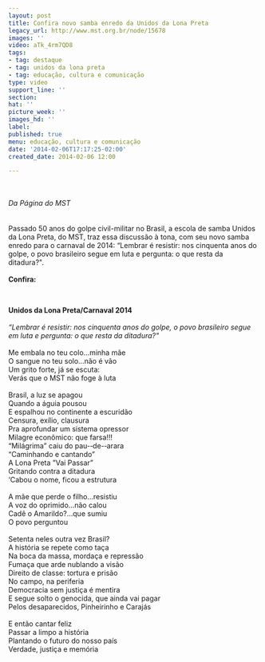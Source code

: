 ```yaml
---
layout: post
title: Confira novo samba enredo da Unidos da Lona Preta
legacy_url: http://www.mst.org.br/node/15678
images: ''
video: aTk_4rm7QD8
tags:
- tag: destaque
- tag: unidos da lona preta
- tag: educação, cultura e comunicação
type: video
support_line: ''
section: 
hat: ''
picture_week: ''
images_hd: ''
label: 
published: true
menu: educação, cultura e comunicação
date: '2014-02-06T17:17:25-02:00'
created_date: 2014-02-06 12:00

---
```

<p><br><em><br>Da Página do MST</em><br><br><br>Passado 50 anos do golpe civil-militar no Brasil, a escola de samba Unidos da Lona Preta, do MST, traz essa discussão à tona, com seu novo samba enredo para o carnaval de 2014: “Lembrar é resistir: nos cinquenta anos do golpe, o povo brasileiro segue em luta e pergunta: o que resta da ditadura?".<br><strong><br>Confira:</strong></p><p style="text-align: center;"><object data="http://www.youtube.com/v/aTk_4rm7QD8&amp;feature" type="application/x-shockwave-flash" height="500" width="600"><param name="src" value="http://www.youtube.com/v/aTk_4rm7QD8&amp;feature"></object></p><p style="text-align: center;">&nbsp;</p><p style="text-align: left;"><strong>Unidos da Lona Preta/Carnaval 2014</strong><br><br><em>“Lembrar é resistir: nos cinquenta anos do golpe, o povo brasileiro segue em luta e pergunta: o que resta da ditadura?"<br></em><br>Me embala no teu colo…minha mãe<br>O sangue no teu solo…não é vão<br>Um grito forte, já se escuta:<br>Verás que o MST não foge à luta<br><br>Brasil, a luz se apagou<br>Quando a águia pousou<br>E espalhou no continente a escuridão<br>Censura, exílio, clausura<br>Pra aprofundar um sistema opressor<br>Milagre econômico: que farsa!!!<br>“Milágrima” caiu do pau-­‐de-­‐arara<br>“Caminhando e cantando”<br>A Lona Preta ”Vai Passar”<br>Gritando contra a ditadura<br>‘Cabou o nome, ficou a estrutura<br><br>A mãe que perde o filho…resistiu<br>A voz do oprimido…não calou<br>Cadê o Amarildo?…que sumiu<br>O povo perguntou<br><br>Setenta neles outra vez Brasil?<br>A história se repete como taça<br>Na boca da massa, mordaça e repressão<br>Fumaça que arde nublando a visão<br>Direito de classe: tortura e prisão<br>No campo, na periferia<br>Democracia sem justiça é mentira<br>E segue solto o genocida, que ainda vai pagar<br>Pelos desaparecidos, Pinheirinho e Carajás<br><br>E então cantar feliz<br>Passar a limpo a história<br>Plantando o futuro do nosso país<br>Verdade, justiça e memória</p><p style="text-align: left;">&nbsp;</p><p style="text-align: left;">&nbsp;</p>
